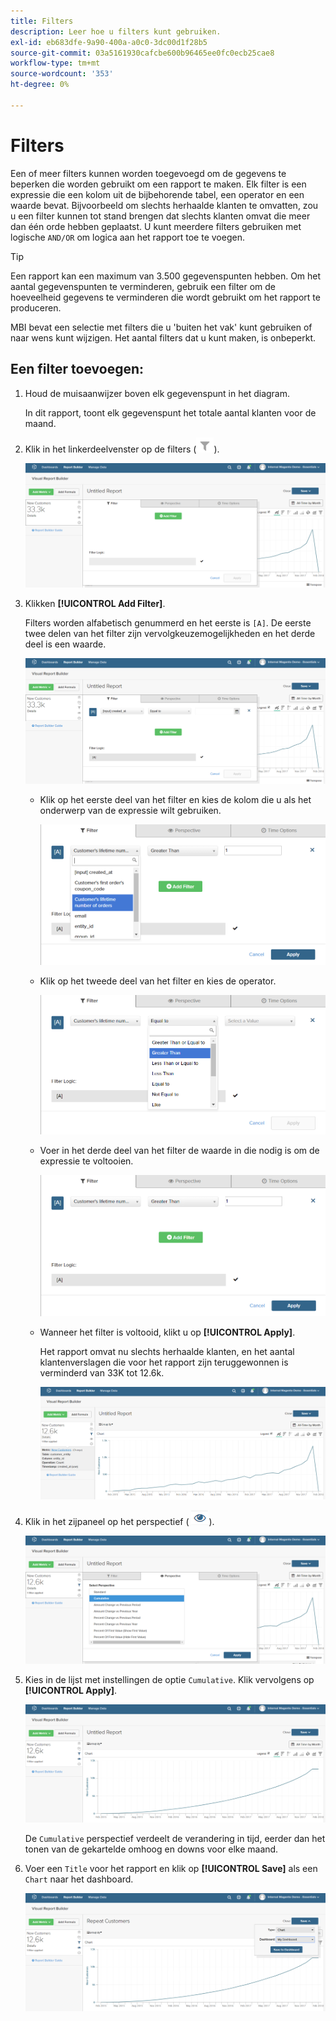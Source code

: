 ```yaml
---
title: Filters
description: Leer hoe u filters kunt gebruiken.
exl-id: eb683dfe-9a90-400a-a0c0-3dc00d1f28b5
source-git-commit: 03a5161930cafcbe600b96465ee0fc0ecb25cae8
workflow-type: tm+mt
source-wordcount: '353'
ht-degree: 0%

---
```


# Filters

Een of meer filters kunnen worden toegevoegd om de gegevens te beperken die worden gebruikt om een rapport te maken. Elk filter is een expressie die een kolom uit de bijbehorende tabel, een operator en een waarde bevat. Bijvoorbeeld om slechts herhaalde klanten te omvatten, zou u een filter kunnen tot stand brengen dat slechts klanten omvat die meer dan één orde hebben geplaatst. U kunt meerdere filters gebruiken met logische `AND/OR` om logica aan het rapport toe te voegen.

>[!TIP]
>
>Een rapport kan een maximum van 3.500 gegevenspunten hebben. Om het aantal gegevenspunten te verminderen, gebruik een filter om de hoeveelheid gegevens te verminderen die wordt gebruikt om het rapport te produceren.

MBI bevat een selectie met filters die u &#39;buiten het vak&#39; kunt gebruiken of naar wens kunt wijzigen. Het aantal filters dat u kunt maken, is onbeperkt.

## Een filter toevoegen:

1. Houd de muisaanwijzer boven elk gegevenspunt in het diagram.

   In dit rapport, toont elk gegevenspunt het totale aantal klanten voor de maand.

1. Klik in het linkerdeelvenster op de filters (![](../../assets/magento-bi-btn-filter.png)).

   ![Filter toevoegen](../../assets/magento-bi-report-builder-filter-add.png)

1. Klikken **[!UICONTROL Add Filter]**.

   Filters worden alfabetisch genummerd en het eerste is `[A]`. De eerste twee delen van het filter zijn vervolgkeuzemogelijkheden en het derde deel is een waarde.

   ![](../../assets/magento-bi-report-builder-filter-add-a.png)

   * Klik op het eerste deel van het filter en kies de kolom die u als het onderwerp van de expressie wilt gebruiken.

      ![Eerste deel van filter kiezen](../../assets/magento-bi-report-builder-filter-part1.png)

   * Klik op het tweede deel van het filter en kies de operator.

      ![De operator kiezen](../../assets/magento-bi-report-builder-filter-part2.png)

   * Voer in het derde deel van het filter de waarde in die nodig is om de expressie te voltooien.

      ![Voer de waarde in](../../assets/magento-bi-report-builder-filter-part3.png)

   * Wanneer het filter is voltooid, klikt u op **[!UICONTROL Apply]**.

      Het rapport omvat nu slechts herhaalde klanten, en het aantal klantenverslagen die voor het rapport zijn teruggewonnen is verminderd van 33K tot 12.6k.

      ![Gefilterd rapport](../../assets/magento-bi-report-builder-filter-report.png)<!--{: .zoom}-->

1. Klik in het zijpaneel op het perspectief ( ![](../../assets/magento-bi-btn-perspective.png)).

   ![Perspectief](../../assets/magento-bi-report-builder-filter-perspective.png)<!--{: .zoom}-->

1. Kies in de lijst met instellingen de optie `Cumulative`. Klik vervolgens op **[!UICONTROL Apply]**.

   ![Cumulatief perspectief](../../assets/magento-bi-report-builder-filter-perspective-cumulative.png)

   De `Cumulative` perspectief verdeelt de verandering in tijd, eerder dan het tonen van de gekartelde omhoog en downs voor elke maand.

1. Voer een `Title` voor het rapport en klik op **[!UICONTROL Save]** als een `Chart` naar het dashboard.

   ![Opslaan naar dashboard](../../assets/magento-bi-report-builder-filter-perspective-cumulative-save.png)
